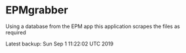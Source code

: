 # EPMgrabber
Using a database from the EPM app this application scrapes the files as required


Latest backup: Sun Sep 1 11:22:02 UTC 2019
